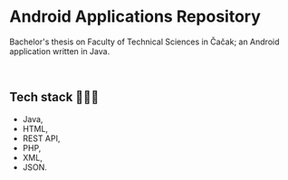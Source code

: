# Android Applications Repository
Bachelor's thesis on Faculty of Technical Sciences in Čačak; an Android application written in Java.

<br>

## Tech stack 🕵🏼‍♂️

- Java,
- HTML,
- REST API,
- PHP,
- XML,
- JSON.
